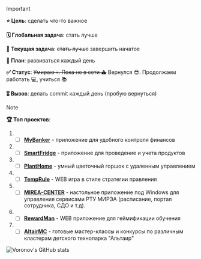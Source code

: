 > [!IMPORTANT]
> **⭐ Цель**: сделать что-то важное
> 
> **🗓️ Глобальная задача**: стать лучше
>
> **📃 Текущая задача**: ~~стать лучше~~ завершить начатое
>
> **📝 План**: развиваться каждый день
>
> **✅ Статус**: ~~Умираю 💀. Пока не в сети ⚠️~~ Вернулся 😎. Продолжаем работать 💻, учиться 📚
>
> **🎖️ Вызов**: делать commit каждый день (пробую вернуться)


> [!NOTE]
> **🏆 Топ проектов**:
> 1. - [ ] **[MyBanker](https://github.com/voronov-nikita/MyBanker)** - приложение для удобного контроля финансов
> 
> 2. - [ ] **[SmartFridge](https://github.com/voronov-nikita/SmartFridge)** - приложение для проведение и учета продуктов
>
> 3. - [ ] **[PlantHome](https://github.com/voronov-nikita/PlantHome)** - умный цветочный горшок с удаленным управлением
>
> 4. - [ ] **[TempRule](https://github.com/voronov-nikita/TempRule)** - WEB игра в стиле стратегии правления
>
> 5. - [ ] **[MIREA-CENTER](https://github.com/voronov-nikita/MIREA-Center)** - настольное приложение под Windows для управления сервисами РТУ МИРЭА (расписание, портал сотрудника, СДО и т.д).
>
> 6. - [ ] **[RewardMan](https://github.com/KVBO31/RewardMan)** - WEB приложение для геймификации обучения
>
> 7. - [ ] **[AltairMC](https://github.com/voronov-nikita/AltairMC)** - готовые мастер-классы и конкурсы по различным кластерам детского технопарка "Альтаир"



![Voronov's GitHub stats](https://github-readme-stats.vercel.app/api?username=voronov-nikita&theme=calm_pink&show_icons=true)
